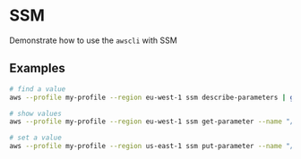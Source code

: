 # SSM

Demonstrate how to use the `awscli` with SSM  

## Examples

```sh
# find a value
aws --profile my-profile --region eu-west-1 ssm describe-parameters | grep my-value

# show values
aws --profile my-profile --region eu-west-1 ssm get-parameter --name "/my-service/my-module/my-value"

# set a value
aws --profile my-profile --region us-east-1 ssm put-parameter --name "/my-service/my-module/my-value" --value 6 --overwrite
```
